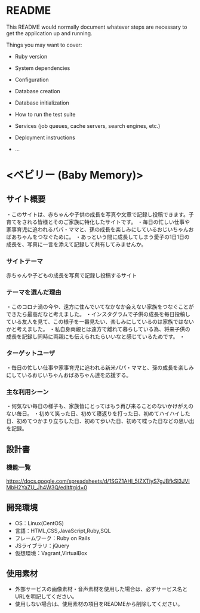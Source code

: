 # README

This README would normally document whatever steps are necessary to get the
application up and running.

Things you may want to cover:

* Ruby version

* System dependencies

* Configuration

* Database creation

* Database initialization

* How to run the test suite

* Services (job queues, cache servers, search engines, etc.)

* Deployment instructions

* ...


# <ベビリー (Baby Memory)>

## サイト概要
・このサイトは、赤ちゃんや子供の成長を写真や文章で記録し投稿できます。子育てをされる皆様とそのご家族に特化したサイトです。
・毎日の忙しい仕事や家事育児に追われるパパ・ママと、孫の成長を楽しみにしているおじいちゃんおばあちゃんをつなぐために。
・あっという間に成長してしまう愛子の1日1日の成長を、写真に一言を添えて記録して共有してみませんか。


### サイトテーマ
赤ちゃんや子どもの成長を写真で記録し投稿するサイト

### テーマを選んだ理由
・このコロナ渦の今や、遠方に住んでいてなかなか会えない家族をつなぐことができたら最高だなと考えました。
・インスタグラムで子供の成長を毎日投稿している友人を見て、この様子を一番見たい、楽しみにしているのは家族ではないかと考えました。
・私自身両親とは遠方で離れて暮らしている為、将来子供の成長を記録し同時に両親にも伝えられたらいいなと感じているためです。
・

### ターゲットユーザ
・毎日の忙しい仕事や家事育児に追われる新米パパ・ママと、孫の成長を楽しみにしているおじいちゃんおばあちゃん達を応援する。

### 主な利用シーン
・何気ない毎日の様子も、家族皆にとってはもう再び来ることのないかけがえのない毎日。
・初めて笑った日、初めて寝返りを打った日、初めてハイハイした日、初めてつかまり立ちした日、初めて歩いた日、初めて喋った日などの思い出を記録。

## 設計書

### 機能一覧
https://docs.google.com/spreadsheets/d/1SGZ1AHl_5IZXTiyS7gJBfkSl3JVIMbH2YaZU_Jh4W3Q/edit#gid=0

## 開発環境
- OS：Linux(CentOS)
- 言語：HTML,CSS,JavaScript,Ruby,SQL
- フレームワーク：Ruby on Rails
- JSライブラリ：jQuery
- 仮想環境：Vagrant,VirtualBox

## 使用素材
- 外部サービスの画像素材・音声素材を使用した場合は、必ずサービス名とURLを明記してください。
- 使用しない場合は、使用素材の項目をREADMEから削除してください。